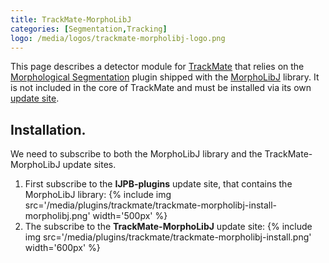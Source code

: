 ```yaml
---
title: TrackMate-MorphoLibJ
categories: [Segmentation,Tracking]
logo: /media/logos/trackmate-morpholibj-logo.png
---
```


This page describes a detector module for [TrackMate](/plugins/trackmate/index) that relies on the [Morphological Segmentation](/plugins/morphological-segmentation) plugin shipped with the [MorphoLibJ](/plugins/morpholibj) library. It is not included in the core of TrackMate and must be installed via its own [update site](/update-sites/following).

## Installation.

We need to subscribe to both the MorphoLibJ library and the TrackMate-MorphoLibJ update sites.

1. First subscribe to the **IJPB-plugins** update site, that contains the MorphoLibJ library:
{% include img src='/media/plugins/trackmate/trackmate-morpholibj-install-morpholibj.png' width='500px' %}
2. The subscribe to the **TrackMate-MorphoLibJ** update site:
{% include img src='/media/plugins/trackmate/trackmate-morpholibj-install.png' width='600px' %}

